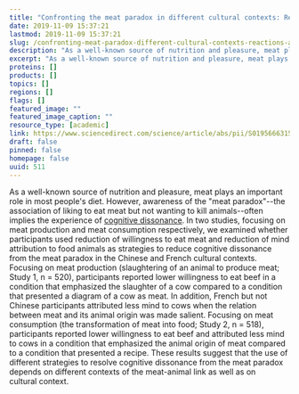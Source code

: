 ```yaml
---
title: "Confronting the meat paradox in different cultural contexts: Reactions among Chinese and French participants"
date: 2019-11-09 15:37:21
lastmod: 2019-11-09 15:37:21
slug: /confronting-meat-paradox-different-cultural-contexts-reactions-among-chinese-and-french
description: "As a well-known source of nutrition and pleasure, meat plays an important role in most people’s diet. However, awareness of the “meat paradox”–the association of liking to eat meat but not wanting to kill animals–often implies the experience of cognitive dissonance."
excerpt: "As a well-known source of nutrition and pleasure, meat plays an important role in most people’s diet. However, awareness of the “meat paradox”–the association of liking to eat meat but not wanting to kill animals–often implies the experience of cognitive dissonance."
proteins: []
products: []
topics: []
regions: []
flags: []
featured_image: ""
featured_image_caption: ""
resource_type: [academic]
link: https://www.sciencedirect.com/science/article/abs/pii/S0195666315300209?via%3Dihub=
draft: false
pinned: false
homepage: false
uuid: 511
---
```

As a well-known source of nutrition and pleasure, meat plays an
important role in most people's diet. However, awareness of the "meat
paradox"--the association of liking to eat meat but not wanting to kill
animals--often implies the experience of [cognitive
dissonance](https://www.sciencedirect.com/topics/neuroscience/cognitive-dissonance "Learn more about Cognitive Dissonance from ScienceDirect's AI-generated Topic Pages").
In two studies, focusing on meat production and meat consumption
respectively, we examined whether participants used reduction of
willingness to eat meat and reduction of mind attribution to food
animals as strategies to reduce cognitive dissonance from the meat
paradox in the Chinese and French cultural contexts. Focusing on meat
production (slaughtering of an animal to produce meat; Study 1,
n = 520), participants reported lower willingness to eat beef in a
condition that emphasized the slaughter of a cow compared to a condition
that presented a diagram of a cow as meat. In addition, French but not
Chinese participants attributed less mind to cows when the relation
between meat and its animal origin was made salient. Focusing on meat
consumption (the transformation of meat into food; Study 2, n = 518),
participants reported lower willingness to eat beef and attributed less
mind to cows in a condition that emphasized the animal origin of meat
compared to a condition that presented a recipe. These results suggest
that the use of different strategies to resolve cognitive dissonance
from the meat paradox depends on different contexts of the meat-animal
link as well as on cultural context.
